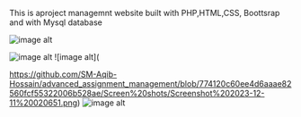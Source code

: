 This is aproject managemnt website built with PHP,HTML,CSS, Boottsrap and with Mysql database


![image alt](https://github.com/SM-Aqib-Hossain/advanced_assignment_management/blob/774120c60ee4d6aaae82560fcf55322006b528ae/Screen%20shots/Screenshot%202023-12-11%20020536.png)

![image alt](
https://github.com/SM-Aqib-Hossain/advanced_assignment_management/blob/774120c60ee4d6aaae82560fcf55322006b528ae/Screen%20shots/Screenshot%202023-12-11%20020555.png)
![image alt](

https://github.com/SM-Aqib-Hossain/advanced_assignment_management/blob/774120c60ee4d6aaae82560fcf55322006b528ae/Screen%20shots/Screenshot%202023-12-11%20020651.png)
![image alt](https://github.com/SM-Aqib-Hossain/advanced_assignment_management/blob/774120c60ee4d6aaae82560fcf55322006b528ae/Screen%20shots/Screenshot%202023-12-11%20020909.png)
